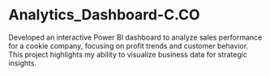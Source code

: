 # Analytics_Dashboard-C.CO
Developed an interactive Power BI dashboard to analyze sales performance for a cookie company, focusing on profit trends and customer behavior. This project highlights my ability to visualize business data for strategic insights.
